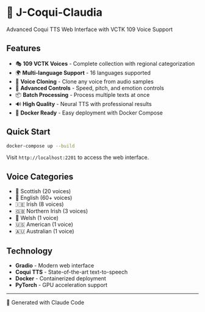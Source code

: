 # 🐸 J-Coqui-Claudia

Advanced Coqui TTS Web Interface with VCTK 109 Voice Support

## Features

- 🎭 **109 VCTK Voices** - Complete collection with regional categorization
- 🌍 **Multi-language Support** - 16 languages supported
- 🧬 **Voice Cloning** - Clone any voice from audio samples
- 🎵 **Advanced Controls** - Speed, pitch, and emotion controls
- 📦 **Batch Processing** - Process multiple texts at once
- 🔊 **High Quality** - Neural TTS with professional results
- 🐳 **Docker Ready** - Easy deployment with Docker Compose

## Quick Start

```bash
docker-compose up --build
```

Visit `http://localhost:2201` to access the web interface.

## Voice Categories

- 🏴󠁧󠁢󠁳󠁣󠁴󠁿 Scottish (20 voices)
- 🏴󠁧󠁢󠁥󠁮󠁧󠁿 English (60+ voices)
- 🇮🇪 Irish (8 voices)
- 🇬🇧 Northern Irish (3 voices)
- 🏴󠁧󠁢󠁷󠁬󠁳󠁿 Welsh (1 voice)
- 🇺🇸 American (1 voice)
- 🇦🇺 Australian (1 voice)

## Technology

- **Gradio** - Modern web interface
- **Coqui TTS** - State-of-the-art text-to-speech
- **Docker** - Containerized deployment
- **PyTorch** - GPU acceleration support

---

🤖 Generated with Claude Code